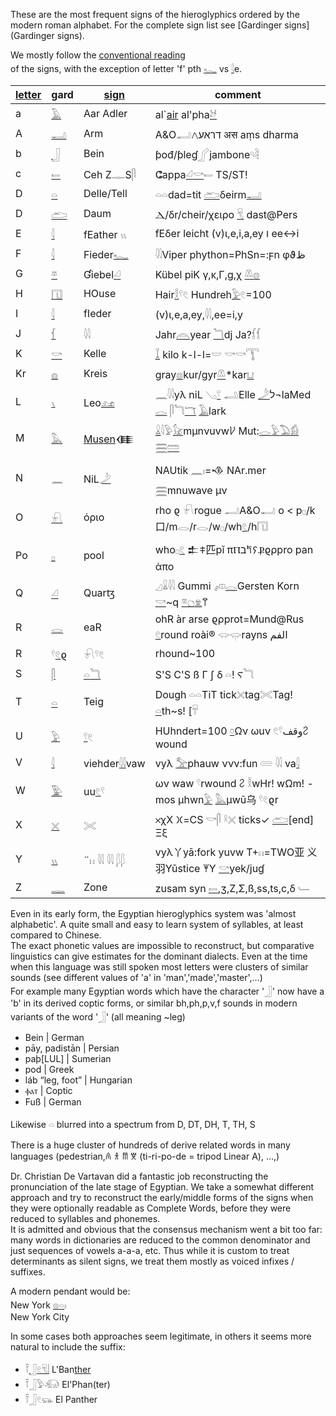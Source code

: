 These are the most frequent signs of the hieroglyphics ordered by the modern roman alphabet. For the complete sign list see [Gardinger signs](Gardinger signs).  

We mostly follow the [conventional reading](https://en.wikipedia.org/wiki/Transliteration_of_Ancient_Egyptian#Table_of_transliteration_schemes)  
 of the signs, with the exception of letter 'f' pth [𓆑](𓆑) vs [𓇋](𓇋)e.  

|  [letter](abc.txt)  |gard|  [sign](Gardinger_signs) | comment |  
|-----|--|--|-------|  
a|[𓄿](𓄿)|Aar Adler|al`[air](Air) al'pha[𓃾](𓃾)  
A|[𓂝](𓂝)|Arm|A&O𓂣דראע𐤂 अस aṃs dharma  
b|[𓃀](𓃀)|Bein| ƥođ/ƥleɠ𓂾jambone𓄹𓄻  
c|[𓍿](𓍿)|Ceh Z𓊃S𓋴| ⵛappa[𓏘](𓏘)[𓎡](𓎡)𓍿 TS/ST!  
D|[𓏏](𓏏)|Delle/Tell|𓏏𓏏dad=tit [𓂧](𓂧)δeirm[𓂝](𓂝)  
D|[𓂧](𓂧)|Daum| Ⲇ/δr/cheir/χειρo [𓄛](𓄛) dast@Pers  
E|[𓇋](𓇋)|fEather 𓏭|fEδer leicht (v)ι,e,i,a,ey ו ee↔i  
F|[𓇋](𓇋)|Fieder[𓆑](𓆑)|𓇌Viper phython=PhSn=:ϝn φϑظ  
G|[𓎼](𓎼)|Ɠiebel[𓏘](𓏘)|Kübel piK γ,κ,Γ,g,χ [𓌨](𓌨)[𓊖](𓊖)  
H|[𓉔](𓉔)|HOuse| Hair[𓎛](𓎛)𓍢𓏲 Hundreh[𓅱](𓅱)𓏲=100  
I|[𓇋](𓇋)|fIeder| (v)ι,e,a,ey,𓇌,ee=i,y  
J|[𓆳](𓆳)|𓇋𓇋|Jahr[𓇺](𓇺)year [𓆓](𓆓)dj Ja?𓆶𓆴  
K|[𓎡](𓎡)|Kelle| [𓆼](𓆼) kilo k-l-l=𓎟 𓎡𓎡𓇰  
Kr|[𓐍](𓐍)|Kreis|gray[𓊖](𓊖)kur/gyr[𓌨](𓌨)*kar[𓂓](𓂓)  
L|[𓏯](𓏯)|Leo[𓃭](𓃭)| 𓈖𓇋𓇋yλ niL 𓂅[𓍢](𓍢) 𓂢Elle  [𓌳](𓌳)ל¬laMed [𓂋](𓂋) 𓋴𓆓[𓄓](𓄓) [𓄿](𓄿)lark  
M|[𓅓](𓅓)|[Musen](Musen)𒈪| [𓏇](𓏇)𓇋𓅱[𓃠](𓃠)mµnνuvw𐀖  Mut:[𓂋](𓂋)[𓅱](𓅱)[𓅐](𓅐)[𓀁](𓀁)  [𓈗](𓈗)[𓏠](𓏠)  
N|[𓈖](𓈖)|NiL[𓌳](𓌳)|NAUtik 𓈖𓏤=𒈾 NAr.mer [𓈗](𓈗)mnuwave μν  
O|[𓍯](𓍯)|όριο|rho ϱ 𓍯rogue 𓂣A&O𓂝 o < p𓊪/k口/m𓂋/r𓂋/w𓊪/wh[𓏲](𓏲)/h𓉔  
Po|[𓊪](𓊪)|pool| who𓊪[𓏲](𓏲)  𒉺𐠞匹pǐ πⲠב𐀡𐠡Ⳁϱρрro pan ἀπο  
Q|[𓏘](𓏘)|Quarꜩ| 𓈎𓏇𓇋𓇋 Gummi 𓌽[𓂋](𓂋)Gersten Korn [𓎡](𓎡)~q [𓎼](𓎼)[𓐎](𓐎)[𓁷](𓁷)𐀣  
R|[𓂋](𓂋)|eaR|ohR àr arse ϱρрrot=Mund@Rus  [𓏲](𓏲)round roài® 𓂌𓂍rayns  الفم  
R|𓍢[𓏲](𓏲)ϱ| 𓍯𓍢𓏲 | rhound~100  
S|[𓋴](𓋴)|[𓏏](𓏏)[𓆓](𓆓)|S'S C'S ß Γ ʃ δ 𓏏! Ⲋ𓆓  
T|[𓏏](𓏏)|Teig|Dough 𓏏𓏏TiT tick𓏴tag𓏵Tag! [𓏏](𓏏)th~s! [𓄜|𓄛](𓄜|𓄛)  
U|[𓅱](𓅱)|[𓍢](𓍢)𓏲|HUhndert=100 [𓏌](𓏌)Ων ωuν 𓏲𓍢وقف𐀸 wound  
V|[𓇋](𓇋)|viehder[𓇋𓇋](𓇋𓇋)vaw|vyλ [𓅡](𓅡)phauw ννν:fun  𓄲  𓇋𓇋 va[𓇋](𓇋)  
W|[𓅳](𓅳)|uu[𓏲](𓏲)𓍢|ων waw 𓍢rwound 𐀸 𓎛wHr! wΩm! -mos µhwn[𓅱](𓅱) [𓅓](𓅓)µwū乌 𓍢𓏲ϱr  
X|[𓏴](𓏴)|𓏵|𐄂χX 𐠷=CS 𓎡𓋴 𓍲𓏴 ticks✓ [𓂧](𓂧)[end] Ξξ  
Y|[𓏭](𓏭)|¨𓏮 𓇌 𓇋𓇋 𓆄𓆄|vyλ丫yā:fork yuvw T+𓏮=TWO亚 义羽Yǔstice 𐀂Y [𓎡](𓎡)yek/juɠ  
Z|[𓊃](𓊃)|Zone| zusam syn [𓍿](𓍿),ʒ,Z,Σ,ß,ss,ts,c,δ 𓄑  


Even in its early form, the Egyptian hieroglyphics system was 'almost alphabetic'. A quite small and easy to learn system of syllables, at least compared to Chinese.  
The exact phonetic values are impossible to reconstruct, but comparative linguistics can give estimates for the dominant dialects. Even at the time when this language was still spoken most letters were clusters of similar sounds (see different values of 'a' in 'man','made','master',…)  
For example many Egyptian words which have the character '𓃀' now have a 'b' in its derived coptic forms, or similar bh,ph,p,v,f sounds in modern variants of the word '𓃀' (all meaning ~leg)  

* Bein | German  
* pāy, padistān | Persian  
* paþ[LUL] | Sumerian  
* pod | Greek  
* láb “leg, foot” | Hungarian  
* ⲫⲁⲧ | Coptic  
* Fuß | German  

Likewise 𓏏 blurred into a spectrum from D, DT, DH, T, TH, S  

There is a huge cluster of hundreds of derive related words in many languages (pedestrian,𐀴 𐀪 𐀷 𐀆  (ti-ri-po-de = tripod Linear A), …,)  

Dr. Christian De Vartavan did a fantastic job reconstructing the pronunciation of the late stage of Egyptian. We take a somewhat different approach and try to reconstruct the early/middle forms of the signs when they were optionally readable as Complete Words, before they were reduced to syllables and phonemes.  
It is admitted and obvious that the consensus mechanism went a bit too far: many words in dictionaries are reduced to the common denominator and just sequences of vowels a-a-a, etc. Thus while it is custom to treat determinants as silent signs, we treat them mostly as voiced infixes / suffixes.  

A modern pendant would be:  
New York [𓊖](𓊖)[𓏏](𓏏)𓏤  
New York City  

In some cases both approaches seem legitimate, in others it seems more natural to include the suffix:  

* 𓍋[𓃀](𓃀)[𓏲](𓏲)[𓄛](𓄛)[𓏪](𓏪) L'Ban[ther](ther)  
* 𓍋𓃀𓅱𓃰 El'Phan(ter)  
* 𓍋𓃀𓏲𓃮 El Panther  